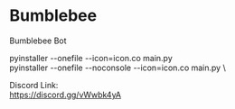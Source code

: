 # Bumblebee
Bumblebee Bot

pyinstaller --onefile --icon=icon.co main.py \
pyinstaller --onefile --noconsole --icon=icon.co main.py \

Discord Link: \
https://discord.gg/vWwbk4yA
